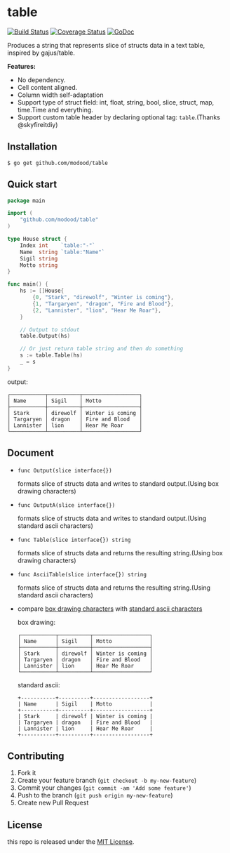 table
=====

[![Build Status](https://travis-ci.org/modood/table.png)](https://travis-ci.org/modood/table)
[![Coverage Status](https://coveralls.io/repos/github/modood/table/badge.svg?branch=master)](https://coveralls.io/github/modood/table?branch=master)
[![GoDoc](https://godoc.org/github.com/modood/table?status.svg)](http://godoc.org/github.com/modood/table)

Produces a string that represents slice of structs data in a text table, inspired by gajus/table.

**Features:**

-   No dependency.
-   Cell content aligned.
-   Column width self-adaptation
-   Support type of struct field: int, float, string, bool, slice, struct, map, time.Time and everything.
-   Support custom table header by declaring optional tag: `table`.(Thanks @skyfireitdiy)

Installation
------------

```
$ go get github.com/modood/table
```

Quick start
-----------

```go
package main

import (
	"github.com/modood/table"
)

type House struct {
	Index int    `table:"-"`
	Name  string `table:"Name"`
	Sigil string
	Motto string
}

func main() {
	hs := []House{
		{0, "Stark", "direwolf", "Winter is coming"},
		{1, "Targaryen", "dragon", "Fire and Blood"},
		{2, "Lannister", "lion", "Hear Me Roar"},
	}

	// Output to stdout
	table.Output(hs)

	// Or just return table string and then do something
	s := table.Table(hs)
	_ = s
}
```

output:
```
┌───────────┬──────────┬──────────────────┐
│ Name      │ Sigil    │ Motto            │
├───────────┼──────────┼──────────────────┤
│ Stark     │ direwolf │ Winter is coming │
│ Targaryen │ dragon   │ Fire and Blood   │
│ Lannister │ lion     │ Hear Me Roar     │
└───────────┴──────────┴──────────────────┘
```

Document
--------

-   `func Output(slice interface{})`

    formats slice of structs data and writes to standard output.(Using box drawing characters)

-   `func OutputA(slice interface{})`

    formats slice of structs data and writes to standard output.(Using standard ascii characters)

-   `func Table(slice interface{}) string`

    formats slice of structs data and returns the resulting string.(Using box drawing characters)

-   `func AsciiTable(slice interface{}) string`

    formats slice of structs data and returns the resulting string.(Using standard ascii characters)

-   compare [box drawing characters](http://unicode.org/charts/PDF/U2500.pdf) with [standard ascii characters](https://ascii.cl/)

    box drawing:
    ```
    ┌───────────┬──────────┬──────────────────┐
    │ Name      │ Sigil    │ Motto            │
    ├───────────┼──────────┼──────────────────┤
    │ Stark     │ direwolf │ Winter is coming │
    │ Targaryen │ dragon   │ Fire and Blood   │
    │ Lannister │ lion     │ Hear Me Roar     │
    └───────────┴──────────┴──────────────────┘
    ```

    standard ascii:

    ```
    +-----------+----------+------------------+
    | Name      | Sigil    | Motto            |
    +-----------+----------+------------------+
    | Stark     | direwolf | Winter is coming |
    | Targaryen | dragon   | Fire and Blood   |
    | Lannister | lion     | Hear Me Roar     |
    +-----------+----------+------------------+
    ```


Contributing
------------

1.  Fork it
2.  Create your feature branch (`git checkout -b my-new-feature`)
3.  Commit your changes (`git commit -am 'Add some feature'`)
4.  Push to the branch (`git push origin my-new-feature`)
5.  Create new Pull Request

License
-------

this repo is released under the [MIT License](http://www.opensource.org/licenses/MIT).
